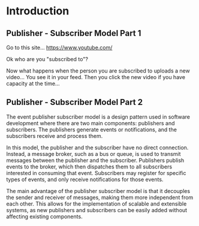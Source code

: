 # Introduction

## Publisher - Subscriber Model Part 1

Go to this site... <https://www.youtube.com/>

Ok who are you "subscribed to"?

Now what happens when the person you are subscribed to uploads a new video... You see it in your feed. Then you click the new video if you have capacity at the time...

## Publisher - Subscriber Model Part 2

The event publisher subscriber model is a design pattern used in software development where there are two main components: publishers and subscribers. The publishers generate events or notifications, and the subscribers receive and process them.

In this model, the publisher and the subscriber have no direct connection. Instead, a message broker, such as a bus or queue, is used to transmit messages between the publisher and the subscriber. Publishers publish events to the broker, which then dispatches them to all subscribers interested in consuming that event. Subscribers may register for specific types of events, and only receive notifications for those events.

The main advantage of the publisher subscriber model is that it decouples the sender and receiver of messages, making them more independent from each other. This allows for the implementation of scalable and extensible systems, as new publishers and subscribers can be easily added without affecting existing components.
